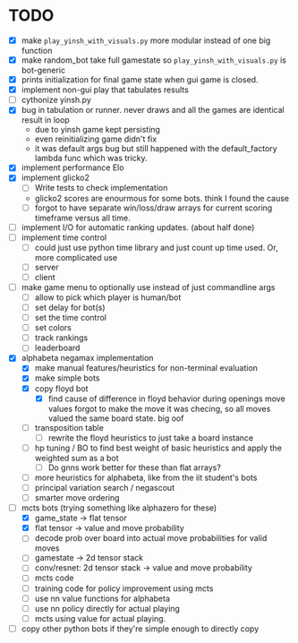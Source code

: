 # TODO

- [x] make `play_yinsh_with_visuals.py` more modular instead of one big function
- [x] make random_bot take full gamestate so `play_yinsh_with_visuals.py` is bot-generic
- [x] prints initialization for final game state when gui game is closed.
- [x] implement non-gui play that tabulates results
- [ ] cythonize yinsh.py
- [x] bug in tabulation or runner. never draws and all the games are identical result in loop
  - due to yinsh game kept persisting
  - even reinitializing game didn't fix
  - it was default args bug but still happened with the default_factory lambda func which was tricky.
- [x] implement performance Elo
- [x] implement glicko2
  - [ ] Write tests to check implementation
  - glicko2 scores are enourmous for some bots. think I found the cause
  - [ ] forgot to have separate win/loss/draw arrays for current scoring timeframe versus all time.
- [ ] implement I/O for automatic ranking updates. (about half done)
- [ ] implement time control
  - [ ] could just use python time library and just count up time used.
Or, more complicated use
  - [ ] server
  - [ ] client
- [ ] make game menu to optionally use instead of just commandline args
  - [ ] allow to pick which player is human/bot
  - [ ] set delay for bot(s)
  - [ ] set the time control
  - [ ] set colors
  - [ ] track rankings
  - [ ] leaderboard
- [x] alphabeta negamax implementation
  - [x] make manual features/heuristics for non-terminal evaluation
  - [x] make simple bots
  - [x] copy floyd bot
    - [x] find cause of difference in floyd behavior during openings move values forgot to make the move it was checing, so all moves valued the same board state. big oof
  - [ ] transposition table
    - [ ] rewrite the floyd heuristics to just take a board instance
  - [ ] hp tuning / BO to find best weight of basic heuristics and apply the weighted sum as a bot
    - [ ] Do gnns work better for these than flat arrays?
  - [ ] more heuristics for alphabeta, like from the iit student's bots
  - [ ] principal variation search / negascout
  - [ ] smarter move ordering
- [ ] mcts bots (trying something like alphazero for these)
  - [x] game_state -> flat tensor
  - [x] flat tensor -> value and move probability
  - [ ] decode prob over board into actual move probabilities for valid moves
  - [ ] gamestate -> 2d tensor stack
  - [ ] conv/resnet: 2d tensor stack -> value and move probability
  - [ ] mcts code
  - [ ] training code for policy improvement using mcts
  - [ ] use nn value functions for alphabeta
  - [ ] use nn policy directly for actual playing
  - [ ] mcts using value for actual playing.
- [ ] copy other python bots if they're simple enough to directly copy
